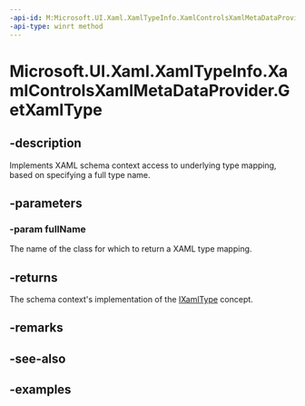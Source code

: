 ```yaml
---
-api-id: M:Microsoft.UI.Xaml.XamlTypeInfo.XamlControlsXamlMetaDataProvider.GetXamlType(System.String)
-api-type: winrt method
---
```


<!-- Method syntax.
public IXamlType XamlControlsXamlMetaDataProvider.GetXamlType(String fullName)
-->

# Microsoft.UI.Xaml.XamlTypeInfo.XamlControlsXamlMetaDataProvider.GetXamlType

## -description
Implements XAML schema context access to underlying type mapping, based on specifying a full type name.

## -parameters
### -param fullName
The name of the class for which to return a XAML type mapping.

## -returns
The schema context's implementation of the [IXamlType](/uwp/api/windows.ui.xaml.markup.ixamltype) concept.

## -remarks

## -see-also

## -examples

